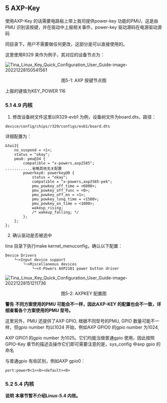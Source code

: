 ## 5 AXP-Key

使用AXP-Key 的话需要电路板上带上我司提供power-key 功能的PMU，这是由PMU 识别该按键，并在驱动中上报相关事件，power-key 驱动源码在电源驱动源码

同目录下。用户不需要做任何更改，这部分是可以直接使用的。

这里使用R329 来作为例子，其对应的设备节点为：

![Tina_Linux_Key_Quick_Configuration_User_Guide-image-20221228150541561](http://photos.100ask.net/tina-docs/Tina_Linux_Key_Quick_Configuration_User_Guide-image-20221228150541561.png)

<center>图5-1: AXP 按键节点图</center>

上报的键值为KEY_POWER 116

### 5.1 4.9 内核

1. 修改设备树文件这里以R329-evb1 为例，设备树文件为board.dts，路径：

```
device/config/chips/r329/configs/evb1/board.dts
```

详细配置为：

```
&twi2{
    no_suspend = <1>;
    status = "okay";
    pmu0: pmu@34 {
        compatible = "x-powers,axp2585";
............省略其他无关配置
        powerkey0: powerkey@0 {
            status = "okay";
            compatible = "x-powers,axp2585-pek";
            pmu_powkey_off_time = <6000>;
            pmu_powkey_off_func = <0>;
            pmu_powkey_off_en = <1>;
            pmu_powkey_long_time = <1500>;
            pmu_powkey_on_time = <1000>;
            wakeup_rising;
            /* wakeup_falling; */
        };
    };
};
```

2. 确认驱动是否被选中

tina 目录下执行make kernel_menuconfig，确认以下配置：

```
Device Drivers
    └─>Input device support
        └─>Miscellaneous devices
            └─>X-Powers AXP2101 power button driver
```

![Tina_Linux_Key_Quick_Configuration_User_Guide-image-20221228151211736](http://photos.100ask.net/tina-docs/Tina_Linux_Key_Quick_Configuration_User_Guide-image-20221228151211736.png)

<center>图5-2: AXPKEY 配置图</center>

**警告**
**不同方案使用的PMU 可能会不一样，因此AXP-KEY 的配置也会不一致，详细查看各个方案使用的PMU 型号。**



这里另外，PMU 还提供了AXP GPIO, 根据不同型号的PMU, GPIO 数量可能不一样，但gpio number 均以1024 开始，例如AXP GPIO0 的gpio number 为1024, 

AXP GPIO1 的gpio number 为1025。它们均能当做普通gpio 使用，因此按照GPIO-Key 章节的描述去操作它们即可需要注意的是，sys_config 中axp gpio 的命名

与普通gpio 有些区别，例如AXP gpio0：

```
port:power0<1><0><default><0>
```

### 5.2 5.4 内核

**说明**
**本章节暂不介绍Linux-5.4 内核。**